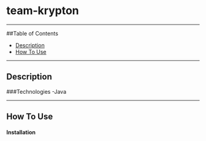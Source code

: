 # team-krypton
---

##Table of Contents

- [Description](#description)
- [How To Use](#how-to-use)

---
## Description

###Technologies
-Java

---
## How To Use

#### Installation











